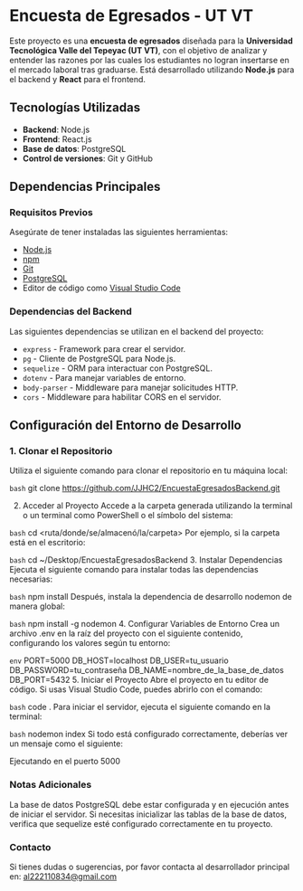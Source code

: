# Encuesta de Egresados - UT VT

Este proyecto es una **encuesta de egresados** diseñada para la **Universidad Tecnológica Valle del Tepeyac (UT VT)**, con el objetivo de analizar y entender las razones por las cuales los estudiantes no logran insertarse en el mercado laboral tras graduarse. Está desarrollado utilizando **Node.js** para el backend y **React** para el frontend.

## Tecnologías Utilizadas

- **Backend**: Node.js  
- **Frontend**: React.js  
- **Base de datos**: PostgreSQL  
- **Control de versiones**: Git y GitHub  

## Dependencias Principales

### Requisitos Previos

Asegúrate de tener instaladas las siguientes herramientas:  

- [Node.js](https://nodejs.org/)  
- [npm](https://www.npmjs.com/)  
- [Git](https://git-scm.com/)  
- [PostgreSQL](https://www.postgresql.org/)  
- Editor de código como [Visual Studio Code](https://code.visualstudio.com/)  

### Dependencias del Backend

Las siguientes dependencias se utilizan en el backend del proyecto:  

- `express` - Framework para crear el servidor.  
- `pg` - Cliente de PostgreSQL para Node.js.  
- `sequelize` - ORM para interactuar con PostgreSQL.  
- `dotenv` - Para manejar variables de entorno.  
- `body-parser` - Middleware para manejar solicitudes HTTP.  
- `cors` - Middleware para habilitar CORS en el servidor.  

## Configuración del Entorno de Desarrollo

### 1. Clonar el Repositorio

Utiliza el siguiente comando para clonar el repositorio en tu máquina local:  

`bash`
git clone https://github.com/JJHC2/EncuestaEgresadosBackend.git

2. Acceder al Proyecto
Accede a la carpeta generada utilizando la terminal o un terminal como PowerShell o el símbolo del sistema:

`bash`
cd <ruta/donde/se/almacenó/la/carpeta>
Por ejemplo, si la carpeta está en el escritorio:

`bash`
cd ~/Desktop/EncuestaEgresadosBackend
3. Instalar Dependencias
Ejecuta el siguiente comando para instalar todas las dependencias necesarias:

`bash`
npm install
Después, instala la dependencia de desarrollo nodemon de manera global:

`bash`
npm install -g nodemon
4. Configurar Variables de Entorno
Crea un archivo .env en la raíz del proyecto con el siguiente contenido, configurando los valores según tu entorno:

`env`
PORT=5000
DB_HOST=localhost
DB_USER=tu_usuario
DB_PASSWORD=tu_contraseña
DB_NAME=nombre_de_la_base_de_datos
DB_PORT=5432
5. Iniciar el Proyecto
Abre el proyecto en tu editor de código. Si usas Visual Studio Code, puedes abrirlo con el comando:

`bash`
code .
Para iniciar el servidor, ejecuta el siguiente comando en la terminal:

`bash`
nodemon index
Si todo está configurado correctamente, deberías ver un mensaje como el siguiente:

Ejecutando en el puerto 5000
### Notas Adicionales
La base de datos PostgreSQL debe estar configurada y en ejecución antes de iniciar el servidor.
Si necesitas inicializar las tablas de la base de datos, verifica que sequelize esté configurado correctamente en tu proyecto.
### Contacto
Si tienes dudas o sugerencias, por favor contacta al desarrollador principal en: al222110834@gmail.com
